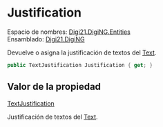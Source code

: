 # Justification

Espacio de nombres: [Digi21.DigiNG.Entities](/digi3d-net/programacion/.net/referencia/digi21.diging/digi21.diging.entities/)  
Ensamblado: [Digi21.DigiNG](/digi3d-net/programacion/.net/referencia/digi21.diging.plugin/digi21.diging/)

Devuelve o asigna la justificación de textos del [Text](/digi3d-net/programacion/.net/referencia/digi21.diging/digi21.diging.entities/clases/text/).

```csharp
public TextJustification Justification { get; }
```

## Valor de la propiedad

[TextJustification](/digi3d-net/programacion/.net/referencia/digi21.diging/digi21.diging.entities/enumeraciones/textjustification.md)

Justificación de textos del [Text](/digi3d-net/programacion/.net/referencia/digi21.diging/digi21.diging.entities/clases/text/).



